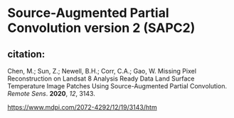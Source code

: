 # Source-Augmented Partial Convolution version 2 (SAPC2)
## citation:
Chen, M.; Sun, Z.; Newell, B.H.; Corr, C.A.; Gao, W. Missing Pixel Reconstruction on Landsat 8 Analysis Ready Data Land Surface Temperature Image Patches Using Source-Augmented Partial Convolution. *Remote Sens*. **2020**, *12*, 3143.

https://www.mdpi.com/2072-4292/12/19/3143/htm


